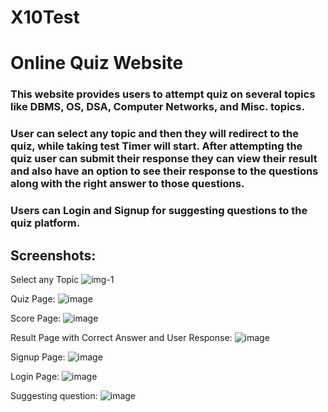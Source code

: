 # X10Test
# Online Quiz Website
### This website provides users to attempt quiz on several topics like DBMS, OS, DSA, Computer Networks, and Misc. topics. 
### User can select any topic and then they will redirect to the quiz, while taking test Timer will start. After attempting the quiz user can submit their response they can view their result and also have an option to see their response to the questions along with the right answer to those questions.
### Users can Login and Signup for suggesting questions to the quiz platform.

## Screenshots: 
Select any Topic 
![img-1](https://user-images.githubusercontent.com/49397471/125187868-5289fa00-e24f-11eb-9db8-22670f2adf10.png)

Quiz Page:
![image](https://user-images.githubusercontent.com/49397471/125187966-c926f780-e24f-11eb-8e9b-4ea65ebdee2a.png)

Score Page:
![image](https://user-images.githubusercontent.com/49397471/125188008-fa9fc300-e24f-11eb-8ee3-2a0003b48609.png)

Result Page with Correct Answer and User Response:
![image](https://user-images.githubusercontent.com/49397471/125188040-26bb4400-e250-11eb-9218-d069e5f0f2f7.png)

Signup Page:
![image](https://user-images.githubusercontent.com/49397471/125188170-71d55700-e250-11eb-80f4-1c2044d1aa3e.png)

Login Page:
![image](https://user-images.githubusercontent.com/49397471/125188211-9df0d800-e250-11eb-8740-39334c93fc25.png)

Suggesting question:
![image](https://user-images.githubusercontent.com/49397471/125188273-ed370880-e250-11eb-8645-0924f606fe62.png)
